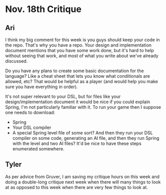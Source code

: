 # Nov. 18th Critique
## Ari

I think my big comment for this week is you guys should keep your code in the repo. That's why you have a repo. Your design and implementation document mentions that you have some work done, but it's hard to help without seeing that work, and most of what you write about we've already discussed.

Do you have any plans to create some basic documentation for the language? Like a cheat sheet that lets you know what conditionals are allowed, etc? That would be helpful as a player (and would help you make sure you have everything in order).

It's not super relevant to your DSL, but for files like your design/implementation document it would be nice if you could explain Spring, I'm not particularly familiar with it. To run your game then I suppose one needs to download:
  * Spring
  * Your DSL compiler
  * A special Spring level file of some sort?
And then they run your DSL compiler on some code, generating an AI file, and then they run Spring with the level and two AI files? It'd be nice to have these steps enumerated somewhere.

## Tyler

As per advice from Gruver, I am saving my critique hours on this week and doing a double-long critique next week when there will many things to look at as opposed to this week when there are very few things to look at.

